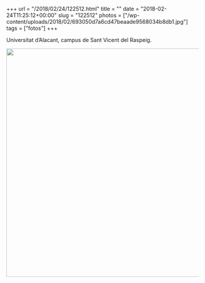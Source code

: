 +++
url = "/2018/02/24/122512.html"
title = ""
date = "2018-02-24T11:25:12+00:00"
slug = "122512"
photos = ["/wp-content/uploads/2018/02/693050d7a6cd47beaade9568034b8db1.jpg"]
tags = ["fotos"]
+++

Universitat d’Alacant, campus de Sant Vicent del Raspeig.

<img src="/wp-content/uploads/2018/02/693050d7a6cd47beaade9568034b8db1.jpg" width="600" height="600" />
